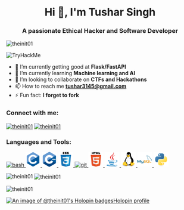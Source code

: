 <h1 align="center">Hi 👋, I'm Tushar Singh</h1>
<h3 align="center">A passionate Ethical Hacker and Software Developer</h3>

<p align="left"> <img src="https://komarev.com/ghpvc/?username=theinit01&label=Profile%20views&color=0e75b6&style=flat" alt="theinit01" /> </p>
<img src="https://tryhackme-badges.s3.amazonaws.com/singh.tushar.png" alt="TryHackMe">


- 🔭 I’m currently getting good at **Flask/FastAPI**
- 🌱 I’m currently learning **Machine learning and AI**
- 👯 I’m looking to collaborate on **CTFs and Hackathons**
- 📫 How to reach me **tushar3145@gmail.com**
- ⚡ Fun fact: **I forget to fork**

<h3 align="left">Connect with me:</h3>
<p align="left">
<a href="https://linkedin.com/in/theinit01" target="blank"><img align="center" src="https://raw.githubusercontent.com/rahuldkjain/github-profile-readme-generator/master/src/images/icons/Social/linked-in-alt.svg" alt="theinit01" height="30" width="40" /></a>
<a href="https://www.leetcode.com/theinit01" target="blank"><img align="center" src="https://raw.githubusercontent.com/rahuldkjain/github-profile-readme-generator/master/src/images/icons/Social/leet-code.svg" alt="theinit01" height="30" width="40" /></a>
</p>

<h3 align="left">Languages and Tools:</h3>
<p align="left"> <a href="https://www.gnu.org/software/bash/" target="_blank" rel="noreferrer"> <img src="https://www.vectorlogo.zone/logos/gnu_bash/gnu_bash-icon.svg" alt="bash" width="40" height="40"/> </a> <a href="https://www.cprogramming.com/" target="_blank" rel="noreferrer"> <img src="https://raw.githubusercontent.com/devicons/devicon/master/icons/c/c-original.svg" alt="c" width="40" height="40"/> </a> <a href="https://www.w3schools.com/cpp/" target="_blank" rel="noreferrer"> <img src="https://raw.githubusercontent.com/devicons/devicon/master/icons/cplusplus/cplusplus-original.svg" alt="cplusplus" width="40" height="40"/> </a> <a href="https://www.w3schools.com/css/" target="_blank" rel="noreferrer"> <img src="https://raw.githubusercontent.com/devicons/devicon/master/icons/css3/css3-original-wordmark.svg" alt="css3" width="40" height="40"/>  <a href="https://git-scm.com/" target="_blank" rel="noreferrer"><img src="https://www.vectorlogo.zone/logos/git-scm/git-scm-icon.svg" alt="git" width="40" height="40"/> </a> <a href="https://www.w3.org/html/" target="_blank" rel="noreferrer"> <img src="https://raw.githubusercontent.com/devicons/devicon/master/icons/html5/html5-original-wordmark.svg" alt="html5" width="40" height="40"/> </a> <a href="https://www.java.com" target="_blank" rel="noreferrer"> <img src="https://raw.githubusercontent.com/devicons/devicon/master/icons/java/java-original.svg" alt="java" width="40" height="40"/> </a> <a href="https://www.linux.org/" target="_blank" rel="noreferrer"> <img src="https://raw.githubusercontent.com/devicons/devicon/master/icons/linux/linux-original.svg" alt="linux" width="40" height="40"/> </a> <a href="https://www.mysql.com/" target="_blank" rel="noreferrer"> <img src="https://raw.githubusercontent.com/devicons/devicon/master/icons/mysql/mysql-original-wordmark.svg" alt="mysql" width="40" height="40"/> </a> <a href="https://www.python.org" target="_blank" rel="noreferrer"> <img src="https://raw.githubusercontent.com/devicons/devicon/master/icons/python/python-original.svg" alt="python" width="40" height="40"/> </a> </p>

<p><img align="left" src="https://github-readme-stats.vercel.app/api/top-langs?username=theinit01&show_icons=true&locale=en&layout=compact" alt="theinit01" /></p>

<p>&nbsp;<img align="center" src="https://github-readme-stats.vercel.app/api?username=theinit01&show_icons=true&locale=en" alt="theinit01" /></p>

<p><img align="center" src="https://github-readme-streak-stats.herokuapp.com/?user=theinit01&" alt="theinit01" /></p>


[![An image of @theinit01's Holopin badgesHolopin profile](https://holopin.me/theinit01)](https://holopin.io/@theinit01)
